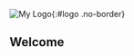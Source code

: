 ![My Logo](http://gravatar.com/avatar/6605be6c54e001a8d4a7395bc9868075?s=200){:#logo .no-border}

Welcome
-------